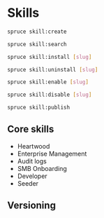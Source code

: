 # Skills

```bash
spruce skill:create

spruce skill:search

spruce skill:install [slug]

spruce skill:uninstall [slug]

spruce skill:enable [slug]

spruce skill:disable [slug]

spruce skill:publish

```

## Core skills

* Heartwood
* Enterprise Management
* Audit logs
* SMB Onboarding
* Developer
* Seeder

## Versioning

## 